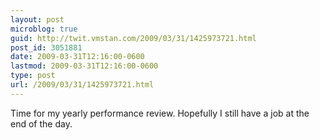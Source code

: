 ```yaml
---
layout: post
microblog: true
guid: http://twit.vmstan.com/2009/03/31/1425973721.html
post_id: 3051881
date: 2009-03-31T12:16:00-0600
lastmod: 2009-03-31T12:16:00-0600
type: post
url: /2009/03/31/1425973721.html
---
```

Time for my yearly performance review. Hopefully I still have a job at the end of the day.
